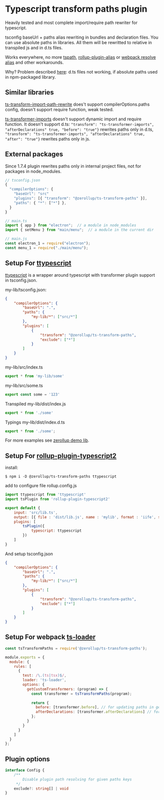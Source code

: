 # Typescript transform paths plugin

Heavily tested and most complete import/require path rewriter for typescript.

tsconfig baseUrl + paths alias rewriting in bundles and declaration files. You can use absolute paths in libraries. All them will be rewritted to relative in transpiled js and in d.ts files.

Works everywhere, no more [tspath](https://github.com/duffman/tspath), [rollup-plugin-alias](https://github.com/rollup/rollup-plugin-alias) or [webpack resolve alias](https://webpack.js.org/configuration/resolve/#resolvealias) and other workarounds.

Why? Problem described [here](https://github.com/Microsoft/TypeScript/issues/23701): d.ts files not working, if absolute paths used in npm-packaged library.

## Similar libraries

[ts-transform-import-path-rewrite](https://github.com/dropbox/ts-transform-import-path-rewrite) does't support compilerOptions.paths config, doesn't support require function, weak tested.

[ts-transformer-imports](https://github.com/grrowl/ts-transformer-imports) doesn't support dynamic import and require function. It doesn't support d.ts:  `"transform": "ts-transformer-imports", "afterDeclarations" true, "before": "true"}` rewrites paths only in d.ts, `"transform": "ts-transformer-imports", "afterDeclarations" true, "after": "true"}` rewrites paths only in js.

## External packages

Since 1.7.4 plugin rewrites paths only in internal project files, not for packages in node_modules.

```ts
// tsconfig.json
{
  "compilerOptions": {
    "baseUrl": "src"
    "plugins": [{ "transform": "@zerollup/ts-transform-paths" }],
    "paths": { "*": ["*"] },
  }
}

// main.ts
import { app } from "electron";  // a module in node_modules
import { setMenu } from "main/menu";  // a module in the current dir

// main.js
const electron_1 = require("electron");
const menu_1 = require("./main/menu");
```

## Setup For [ttypescript](https://github.com/cevek/ttypescript)

[ttypescript](https://github.com/cevek/ttypescript) is a wrapper around typescript with transformer plugin support in tsconfig.json.

my-lib/tsconfig.json:

```json
{
    "compilerOptions": {
        "baseUrl": ".",
        "paths": {
            "my-lib/*": ["src/*"]
        },
        "plugins": [
            {
                "transform": "@zerollup/ts-transform-paths",
                "exclude": ["*"]
            }
        ]
    }
}
```

my-lib/src/index.ts
```ts
export * from 'my-lib/some'
```

my-lib/src/some.ts
```ts
export const some = '123'
```

Transpiled my-lib/dist/index.js

```ts
export * from './some'
```

Typings my-lib/dist/index.d.ts

```ts
export * from './some';
```

For more examples see [zerollup demo lib](https://github.com/zerkalica/zerollup-demo/tree/master/packages/lib1).

## Setup For [rollup-plugin-typescript2](https://github.com/ezolenko/rollup-plugin-typescript2)

install:
```shell
$ npm i -D @zerollup/ts-transform-paths ttypescript
```

add to configure file rollup.config.js
```js
import ttypescript from 'ttypescript'
import tsPlugin from 'rollup-plugin-typescript2'

export default {
    input: 'src/lib.ts',
    output: [{ file : 'dist/lib.js', name : 'mylib', format : 'iife', sourcemap : true }],
    plugins: [
        tsPlugin({
            typescript: ttypescript
        })
    ]
}
```

And setup tsconfig.json

```json
{
    "compilerOptions": {
        "baseUrl": ".",
        "paths": {
            "my-lib/*": ["src/*"]
        },
        "plugins": [
            {
                "transform": "@zerollup/ts-transform-paths",
                "exclude": ["*"]
            }
        ]
    }
}
```

## Setup For webpack [ts-loader](https://github.com/TypeStrong/ts-loader)

```js
const tsTransformPaths = require('@zerollup/ts-transform-paths');

module.exports = {
  module: {
    rules: [
      {
        test: /\.(ts|tsx)$/,
        loader: 'ts-loader',
        options: {
          getCustomTransformers: (program) => {
            const transformer = tsTransformPaths(program);
 
            return {
              before: [transformer.before], // for updating paths in generated code
              afterDeclarations: [transformer.afterDeclarations] // for updating paths in declaration files
            };
          }
        }
      }
    ]
  }
};
```

## Plugin options

```ts
interface Config {
    /**
        Disable plugin path resolving for given paths keys
     */
    exclude?: string[] | void
}
```
